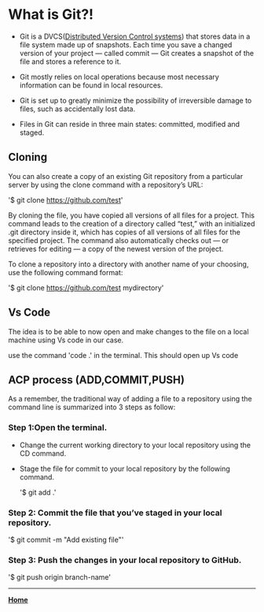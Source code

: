 # What is Git?! 

- Git is a DVCS([Distributed Version Control systems](https://en.wikipedia.org/wiki/Distributed_version_control)) that stores data in a file system made up of snapshots. 
Each time you save a changed version of your project — called commit — Git creates a snapshot of the file and stores a reference to it.

- Git mostly relies on local operations because most necessary information can be found in local resources.

- Git is set up to greatly minimize the possibility of irreversible damage to files, such as accidentally lost data. 

- Files in Git can reside in three main states: committed, modified and staged.

## Cloning

You can also create a copy of an existing Git repository from a particular server by using the clone command with a repository’s URL:

'$ git clone https://github.com/test'

By cloning the file, you have copied all versions of all files for a project. This command leads to the creation of a directory called “test,” with an initialized .git directory inside it, which has copies of all versions of all files for the specified project. The command also automatically checks out — or retrieves for editing — a copy of the newest version of the project.

To clone a repository into a directory with another name of your choosing, use the following command format:

'$ git clone https://github.com/test mydirectory'


## Vs Code

The idea is to be able to now open and make changes to the file on a local machine using Vs code in our case.

use the command 'code .' in the terminal. This should open up Vs code

## ACP process (ADD,COMMIT,PUSH)

As a remember, the traditional way of adding a file to a repository using the command line is summarized into 3 steps as follow:

### Step 1:Open the terminal.

- Change the current working directory to your local repository using the CD command.

- Stage the file for commit to your local repository by the following command.

  '$ git add .'
  
### Step 2: Commit the file that you’ve staged in your local repository.

   '$ git commit -m "Add existing file"'
   
### Step 3: Push the changes in your local repository to GitHub.

   '$ git push origin branch-name'
   
   ***
   
[**Home**](https://slayerr1.github.io/reading-notes/)
